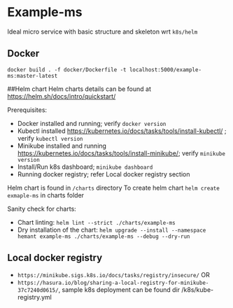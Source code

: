 # Example-ms
Ideal micro service with basic structure and skeleton wrt `k8s/helm`

## Docker
`docker build . -f docker/Dockerfile -t localhost:5000/example-ms:master-latest`

##Helm chart
Helm charts details can be found at https://helm.sh/docs/intro/quickstart/

Prerequisites:
 * Docker installed and running; verify `docker version`
 * Kubectl installed https://kubernetes.io/docs/tasks/tools/install-kubectl/ ; verify `kubectl version`
 * Minikube installed and running https://kubernetes.io/docs/tasks/tools/install-minikube/; verify `minikube version`
 * Install/Run k8s dashboard; `minikube dashboard`
 * Running docker registry; refer Local docker registry section
 
Helm chart is found in `/charts` directory
To create helm chart `helm create exmaple-ms` in charts folder

Sanity check for charts:
 * Chart linting: `helm lint --strict ./charts/example-ms`
 * Dry installation of the chart: `helm upgrade --install --namespace hemant example-ms ./charts/example-ms --debug --dry-run`
 
## Local docker registry

   * `https://minikube.sigs.k8s.io/docs/tasks/registry/insecure/`
OR
   * `https://hasura.io/blog/sharing-a-local-registry-for-minikube-37c7240d0615/`, sample k8s deployment can be found dir /k8s/kube-registry.yml
    